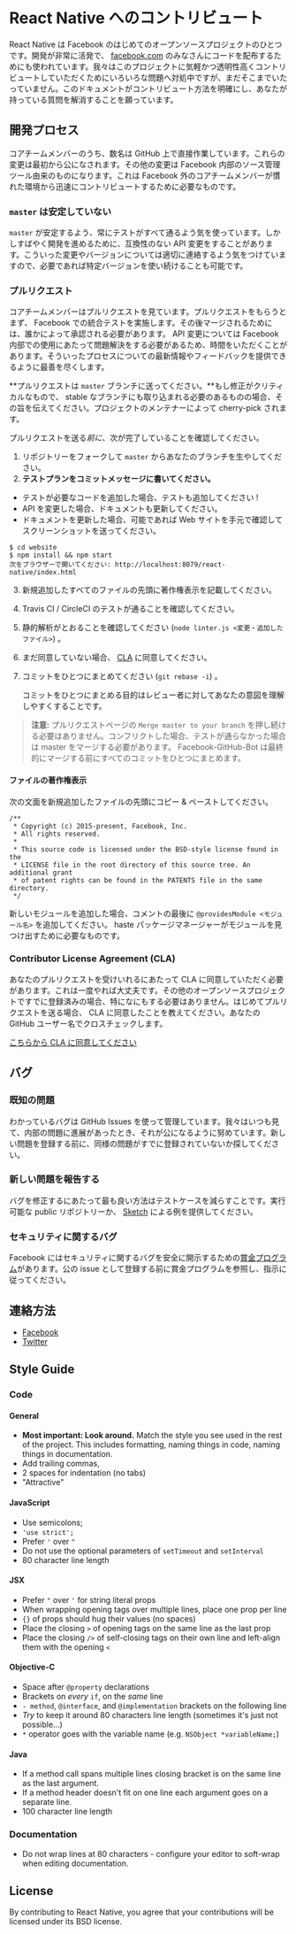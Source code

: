 # React Native へのコントリビュート

React Native は Facebook のはじめてのオープンソースプロジェクトのひとつです。開発が非常に活発で、 [facebook.com](https://facebook.com) のみなさんにコードを配布するためにも使われています。我々はこのプロジェクトに気軽かつ透明性高くコントリビュートしていただくためにいろいろな問題へ対処中ですが、まだそこまでいたっていません。このドキュメントがコントリビュート方法を明確にし、あなたが持っている質問を解消することを願っています。

## 開発プロセス

コアチームメンバーのうち、数名は GitHub 上で直接作業しています。これらの変更は最初から公になされます。その他の変更は Facebook 内部のソース管理ツール由来のものになります。これは Facebook 外のコアチームメンバーが慣れた環境から迅速にコントリビュートするために必要なものです。

### `master` は安定していない

`master` が安定するよう、常にテストがすべて通るよう気を使っています。しかしすばやく開発を進めるために、互換性のない API 変更をすることがあります。こういった変更やバージョンについては適切に連絡するよう気をつけていますので、必要であれば特定バージョンを使い続けることも可能です。

### プルリクエスト

コアチームメンバーはプルリクエストを見ています。プルリクエストをもらうとまず、 Facebook での統合テストを実施します。その後マージされるためには、誰かによって承認される必要があります。 API 変更については Facebook 内部での使用にあたって問題解決をする必要があるため、時間をいただくことがあります。そういったプロセスについての最新情報やフィードバックを提供できるように最善を尽くします。

**プルリクエストは `master` ブランチに送ってください。**もし修正がクリティカルなもので、 stable なブランチにも取り込まれる必要のあるものの場合、その旨を伝えてください。プロジェクトのメンテナーによって cherry-pick されます。

プルリクエストを送る*前に*、次が完了していることを確認してください。

1. リポジトリーをフォークして `master` からあなたのブランチを生やしてください。
2. **テストプランをコミットメッセージに書いてください。**
  - テストが必要なコードを追加した場合、テストも追加してください !
  - API を変更した場合、ドキュメントも更新してください。
  - ドキュメントを更新した場合、可能であれば Web サイトを手元で確認してスクリーンショットを送ってください。

  ```
  $ cd website
  $ npm install && npm start
  次をブラウザーで開いてください: http://localhost:8079/react-native/index.html
  ```

3. 新規追加したすべてのファイルの先頭に著作権表示を記載してください。
4. Travis CI / CircleCI のテストが通ることを確認してください。
5. 静的解析がとおることを確認してください (`node linter.js <変更・追加したファイル>`) 。
6. まだ同意していない場合、 [CLA](https://code.facebook.com/cla) に同意してください。
7. コミットをひとつにまとめてください (`git rebase -i`) 。

   コミットをひとつにまとめる目的はレビュー者に対してあなたの意図を理解しやすくすることです。

> **注意:** プルリクエストページの `Merge master to your branch` を押し続ける必要はありません。コンフリクトした場合、テストが通らなかった場合は master をマージする必要があります。 Facebook-GitHub-Bot は最終的にマージする前にすべてのコミットをひとつにまとめます。

#### ファイルの著作権表示

次の文面を新規追加したファイルの先頭にコピー & ペーストしてください。

```JS
/**
 * Copyright (c) 2015-present, Facebook, Inc.
 * All rights reserved.
 *
 * This source code is licensed under the BSD-style license found in the
 * LICENSE file in the root directory of this source tree. An additional grant
 * of patent rights can be found in the PATENTS file in the same directory.
 */
```

新しいモジュールを追加した場合、コメントの最後に `@providesModule <モジュール名>` を追加してください。 haste パッケージマネージャーがモジュールを見つけ出すために必要なものです。

### Contributor License Agreement (CLA)

あなたのプルリクエストを受けいれるにあたって CLA に同意していただく必要があります。これは一度やれば大丈夫です。その他のオープンソースプロジェクトですでに登録済みの場合、特になにもする必要はありません。はじめてプルリクエストを送る場合、 CLA に同意したことを教えてください。あなたの GitHub ユーザー名でクロスチェックします。

[こちらから CLA に同意してください](https://code.facebook.com/cla)

## バグ

### 既知の問題

わかっているバグは GitHub Issues を使って管理しています。我々はいつも見て、内部の問題に進展があったとき、それが公になるように努めています。新しい問題を登録する前に、同様の問題がすでに登録されていないか探してください。

### 新しい問題を報告する

バグを修正するにあたって最も良い方法はテストケースを減らすことです。実行可能な public リポジトリーか、 [Sketch](https://sketch.expo.io/) による例を提供してください。

### セキュリティに関するバグ

Facebook にはセキュリティに関するバグを安全に開示するための[賞金プログラム](https://www.facebook.com/whitehat/)があります。公の issue として登録する前に賞金プログラムを参照し、指示に従ってください。

## 連絡方法

* [Facebook](https://www.facebook.com/groups/react.native.community/)
* [Twitter](https://www.twitter.com/reactnative)

## Style Guide

### Code

#### General

* **Most important: Look around.** Match the style you see used in the rest of the project. This includes formatting, naming things in code, naming things in documentation.
* Add trailing commas,
* 2 spaces for indentation (no tabs)
* "Attractive"

#### JavaScript

* Use semicolons;
* `'use strict';`
* Prefer `'` over `"`
* Do not use the optional parameters of `setTimeout` and `setInterval`
* 80 character line length

#### JSX

* Prefer `"` over `'` for string literal props
* When wrapping opening tags over multiple lines, place one prop per line
* `{}` of props should hug their values (no spaces)
* Place the closing `>` of opening tags on the same line as the last prop
* Place the closing `/>` of self-closing tags on their own line and left-align them with the opening `<`

#### Objective-C

* Space after `@property` declarations
* Brackets on *every* `if`, on the *same* line
* `- method`, `@interface`, and `@implementation` brackets on the following line
* *Try* to keep it around 80 characters line length (sometimes it's just not possible...)
* `*` operator goes with the variable name (e.g. `NSObject *variableName;`)

#### Java

* If a method call spans multiple lines closing bracket is on the same line as the last argument.
* If a method header doesn't fit on one line each argument goes on a separate line.
* 100 character line length

### Documentation

* Do not wrap lines at 80 characters - configure your editor to soft-wrap when editing documentation.

## License

By contributing to React Native, you agree that your contributions will be licensed under its BSD license.
